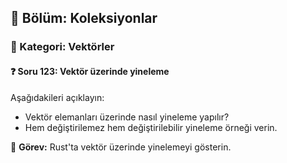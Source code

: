 ## 📘 Bölüm: Koleksiyonlar  
### 🔹 Kategori: Vektörler  
#### ❓ Soru 123: Vektör üzerinde yineleme

Aşağıdakileri açıklayın:

- Vektör elemanları üzerinde nasıl yineleme yapılır?
- Hem değiştirilemez hem değiştirilebilir yineleme örneği verin.

🔧 **Görev:** Rust'ta vektör üzerinde yinelemeyi gösterin.
